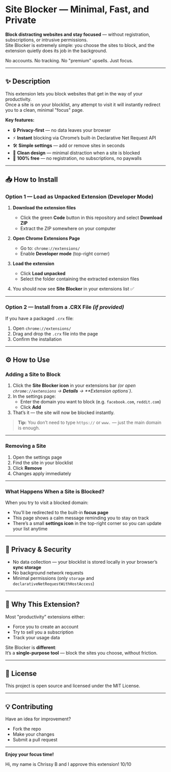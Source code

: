 # Site Blocker — Minimal, Fast, and Private

**Block distracting websites and stay focused** — without registration, subscriptions, or intrusive permissions.  
Site Blocker is extremely simple: you choose the sites to block, and the extension quietly does its job in the background.

No accounts. No tracking. No "premium" upsells. Just focus.

---

## ✨ Description

This extension lets you block websites that get in the way of your productivity.  
Once a site is on your blocklist, any attempt to visit it will instantly redirect you to a clean, minimal "focus" page.

**Key features:**
- 🔒 **Privacy-first** — no data leaves your browser
- ⚡ **Instant** blocking via Chrome’s built-in Declarative Net Request API
- 🛠 **Simple settings** — add or remove sites in seconds
- 🎨 **Clean design** — minimal distraction when a site is blocked
- 💸 **100% free** — no registration, no subscriptions, no paywalls

---

## 📥 How to Install

### Option 1 — Load as Unpacked Extension (Developer Mode)
1. **Download the extension files**
   - Click the green **Code** button in this repository and select **Download ZIP**
   - Extract the ZIP somewhere on your computer

2. **Open Chrome Extensions Page**
   - Go to: `chrome://extensions/`
   - Enable **Developer mode** (top-right corner)

3. **Load the extension**
   - Click **Load unpacked**
   - Select the folder containing the extracted extension files

4. You should now see **Site Blocker** in your extensions list ✅

---

### Option 2 — Install from a .CRX File *(if provided)*
If you have a packaged `.crx` file:
1. Open `chrome://extensions/`  
2. Drag and drop the `.crx` file into the page  
3. Confirm the installation

---

## ⚙️ How to Use

### Adding a Site to Block
1. Click the **Site Blocker icon** in your extensions bar *(or open `chrome://extensions` → **Details** → **Extension options`)*.
2. In the settings page:
   - Enter the domain you want to block (e.g. `facebook.com`, `reddit.com`)
   - Click **Add**
3. That’s it — the site will now be blocked instantly.

> **Tip:** You don’t need to type `https://` or `www.` — just the main domain is enough.

---

### Removing a Site
1. Open the settings page
2. Find the site in your blocklist
3. Click **Remove**
4. Changes apply immediately

---

### What Happens When a Site is Blocked?
When you try to visit a blocked domain:
- You’ll be redirected to the built-in **focus page**
- This page shows a calm message reminding you to stay on track
- There’s a small **settings icon** in the top-right corner so you can update your list anytime

---

## 🔐 Privacy & Security
- No data collection — your blocklist is stored locally in your browser’s **sync storage**
- No background network requests
- Minimal permissions (only `storage` and `declarativeNetRequestWithHostAccess`)

---

## 🧩 Why This Extension?
Most "productivity" extensions either:
- Force you to create an account
- Try to sell you a subscription
- Track your usage data

Site Blocker is **different**:  
It’s a **single-purpose tool** — block the sites you choose, without friction.

---

## 📄 License
This project is open source and licensed under the MIT License.

---

## 💡 Contributing
Have an idea for improvement?  
- Fork the repo
- Make your changes
- Submit a pull request

---

**Enjoy your focus time!**

Hi, my name is Chrissy B and I approve this extension! 10/10
